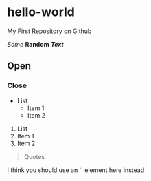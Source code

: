 # hello-world
My First Repository on Github

*Some* **Random** _**Text**_

## Open
### Close

* List
  * Item 1
  * Item 2

1. List
  1. Item 1
  2. Item 2

> Quotes

I think you should use an '<addr>' element here instead

